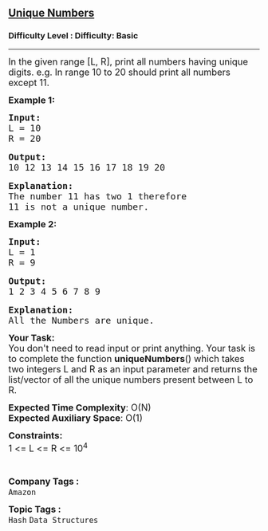 <h2><a href="https://www.geeksforgeeks.org/problems/unique-numbers3019/1?page=1&category=Hash&difficulty=Basic&sortBy=accuracy">Unique Numbers</a></h2><h3>Difficulty Level : Difficulty: Basic</h3><hr><div class="problems_problem_content__Xm_eO"><p><span style="font-size:18px">In the given range [L, R], print all numbers having unique digits. e.g. In range 10 to 20 should print all numbers except 11.</span></p>

<p><span style="font-size:18px"><strong>Example 1:</strong></span></p>

<pre><span style="font-size:18px"><strong>Input:
</strong>L = 10
R = 20</span>

<strong><span style="font-size:18px">Output:
</span></strong><span style="font-size:18px">10 12 13 14 15 16 17 18 19 20</span>

<strong><span style="font-size:18px">Explanation:
</span></strong><span style="font-size:18px">The number 11 has two 1 therefore
11 is not a unique number.</span>
</pre>

<p><span style="font-size:18px"><strong>Example 2:</strong></span></p>

<pre><span style="font-size:18px"><strong>Input:
</strong>L = 1
R = 9</span>

<strong><span style="font-size:18px">Output:
</span></strong><span style="font-size:18px">1 2 3 4 5 6 7 8 9</span>

<strong><span style="font-size:18px">Explanation:
</span></strong><span style="font-size:18px">All the Numbers are unique.</span></pre>

<p><span style="font-size:18px"><strong>Your Task:&nbsp;&nbsp;</strong><br>
You don't need to read input or print anything. Your task is to complete the function <strong>uniqueNumbers</strong>()&nbsp;which takes two integers L and R&nbsp;as an input parameter and&nbsp;returns the list/vector&nbsp;of all the unique numbers present between L to R.</span></p>

<p><span style="font-size:18px"><strong>Expected Time Complexity</strong>:&nbsp;O(N)<br>
<strong>Expected Auxiliary Space</strong>:&nbsp;O(1)</span></p>

<p><span style="font-size:18px"><strong>Constraints:</strong><br>
1 &lt;= L &lt;= R &lt;= 10<sup>4</sup></span></p>

<p>&nbsp;</p>
</div><p><span style=font-size:18px><strong>Company Tags : </strong><br><code>Amazon</code>&nbsp;<br><p><span style=font-size:18px><strong>Topic Tags : </strong><br><code>Hash</code>&nbsp;<code>Data Structures</code>&nbsp;